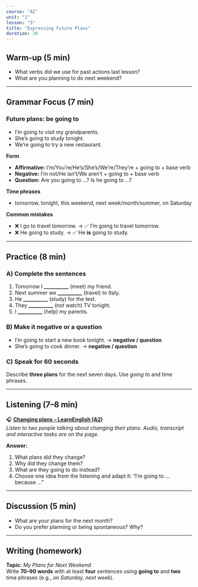 ```yaml
---
course: "A2"
unit: "1"
lesson: "5"
title: "Expressing Future Plans"
duration: 30
---
```


## Warm-up (5 min)
- What verbs did we use for past actions last lesson?
- What are you planning to do next weekend?

---

## Grammar Focus (7 min)
### Future plans: **be going to**
- I’m going to visit my grandparents.
- She’s going to study tonight.
- We’re going to try a new restaurant.

**Form**
- **Affirmative:** I’m/You’re/He’s/She’s/We’re/They’re + going to + base verb  
- **Negative:** I’m not/He isn’t/We aren’t + going to + base verb  
- **Question:** Are you going to …? Is he going to …?

**Time phrases**
- tomorrow, tonight, this weekend, next week/month/summer, on Saturday

**Common mistakes**
- ❌ I go to travel tomorrow. → ✅ I’m going to travel tomorrow.  
- ❌ He going to study. → ✅ He **is** going to study.

---

## Practice (8 min)
### A) Complete the sentences
1) Tomorrow I **__________** (meet) my friend.  
2) Next summer we **__________** (travel) to Italy.  
3) He **__________** (study) for the test.  
4) They **__________** (not watch) TV tonight.  
5) I **__________** (help) my parents.

### B) Make it negative or a question
- I’m going to start a new book tonight. → **negative / question**  
- She’s going to cook dinner. → **negative / question**

### C) Speak for 60 seconds
Describe **three plans** for the next seven days. Use *going to* and time phrases.

---

## Listening (7–8 min)
🎧 **[Changing plans – LearnEnglish (A2)](https://learnenglish.britishcouncil.org/skills/listening/a2-listening/changing-plans)**  
*Listen to two people talking about changing their plans. Audio, transcript and interactive tasks are on the page.*

**Answer:**
1) What plans did they change?  
2) Why did they change them?  
3) What are they going to do instead?  
4) Choose one idea from the listening and adapt it: “I’m going to … because …”

---

## Discussion (5 min)
- What are your plans for the next month?
- Do you prefer planning or being spontaneous? Why?

---

## Writing (homework)
**Topic:** *My Plans for Next Weekend*  
Write **70–90 words** with at least **four** sentences using **going to** and **two** time phrases (e.g., *on Saturday, next week*).

